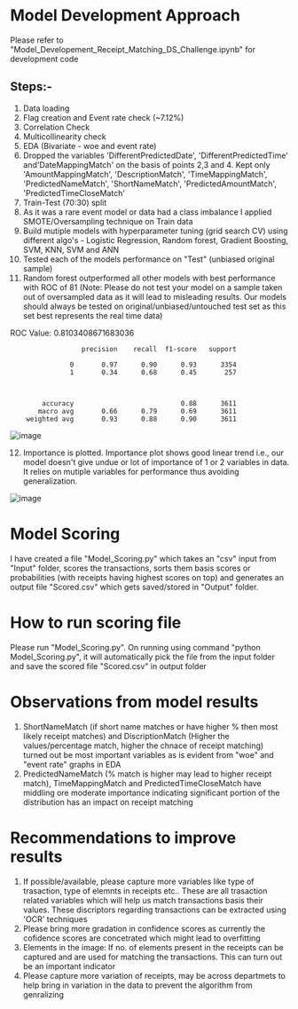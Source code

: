 # Model Development Approach 
Please refer to "Model_Developement_Receipt_Matching_DS_Challenge.ipynb" for development code

## Steps:- 
1. Data loading
2. Flag creation and Event rate check (~7.12%)
3. Correlation Check
4. Multicollinearity check
5. EDA (Bivariate - woe and event rate)
6. Dropped the variables 'DifferentPredictedDate', 'DifferentPredictedTime' and'DateMappingMatch' on the basis of points 2,3 and 4. Kept only 'AmountMappingMatch', 'DescriptionMatch', 'TimeMappingMatch', 'PredictedNameMatch', 'ShortNameMatch', 'PredictedAmountMatch', 'PredictedTimeCloseMatch'
7. Train-Test (70:30) split
8. As it was a rare event model or data had a class imbalance I applied SMOTE/Oversampling technique on Train data
9. Build mutiple models with hyperparameter tuning (grid search CV) using different algo's - Logistic Regression, Random forest,  Gradient Boosting, SVM, KNN, SVM and ANN
10. Tested each of the models performance on "Test" (unbiased original sample)
11. Random forest outperformed all other models with best performance with ROC of 81 (Note: Please do not test your model on a sample taken out of oversampled data as it will lead to misleading results. Our models should always be tested on original/unbiased/untouched test set as this set best represents the real time data)

ROC Value:  0.8103408671683036


                      precision    recall  f1-score   support
        
                   0       0.97      0.90      0.93      3354
                   1       0.34      0.68      0.45       257
        
        
        
            accuracy                           0.88      3611
           macro avg       0.66      0.79      0.69      3611
        weighted avg       0.93      0.88      0.90      3611
        



![image](https://github.com/AmitKumar25011991/Receipt_Matching_DS_Challenge/assets/141259189/6dece655-34f7-475f-abb1-7c1d5ae01d2d)

12. Importance is plotted. Importance plot shows good linear trend i.e., our model doesn't give undue or lot of importance of 1 or 2 variables in data. It relies on mutiple variables for performance thus avoiding generalization.

![image](https://github.com/AmitKumar25011991/Receipt_Matching_DS_Challenge/assets/141259189/d815ddb8-9285-4e77-b64d-3e62e6db7728)



# Model Scoring 
I have created a file "Model_Scoring.py" which takes an "csv" input from "Input" folder, scores the transactions, sorts them basis scores or probabilities (with receipts having highest scores on top) and generates an output file "Scored.csv" which gets saved/stored in "Output" folder.

# How to run scoring file
Please run "Model_Scoring.py". On running using command "python Model_Scoring.py", it will automatically pick the file from the input folder and save the scored file "Scored.csv" in output folder

# Observations from model results
1. ShortNameMatch (if short name matches or have higher % then most likely receipt matches) and DiscriptionMatch (Higher the values/percentage match, higher the chnace of receipt matching) turned out be most important variables as is evident from "woe" and "event rate" graphs in EDA
2. PredictedNameMatch (% match is higher may lead to higher receipt match), TimeMappingMatch and PredictedTimeCloseMatch have middling ore moderate importance indicating significant portion of the distribution has an impact on receipt matching

# Recommendations to improve results
1. If possible/available, please capture more variables like type of trasaction, type of elemnts in receipts etc.. These are all trasaction related variables which will help us match transactions basis their values.
These discriptors regarding transactions can be extracted using 'OCR' techniques
2. Please bring more gradation in confidence scores as currently the cofidence scores are concetrated which might lead to overfitting
3. Elements in the image: If no. of elements present in the receipts can be captured and are used for matching the transactions. This can turn out be an important indicator
4. Please capture more variation of receipts, may be across departmets to help bring in variation in the data to prevent the algorithm from genralizing








